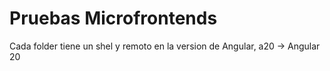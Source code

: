 # Pruebas Microfrontends

Cada folder tiene un shel y remoto en la version de Angular, a20 -> Angular 20